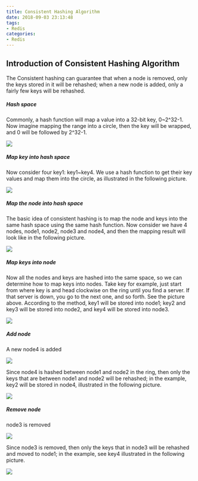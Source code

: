 ```yaml
---
title: Consistent Hashing Algorithm
date: 2018-09-03 23:13:48
tags:
- Redis
categories:
- Redis
---
```


## Introduction of Consistent Hashing Algorithm
The Consistent hashing can guarantee that when a node is removed, only the keys stored in it will be rehashed; when a new node is added, only a fairly few keys will be rehashed.

##### Hash space
Commonly, a hash function will map a value into a 32-bit key, 0~2^32-1. Now imagine mapping the range into a circle, then the key will be wrapped, and 0 will be followed by 2^32-1.

![](./Redis-ConsistentHashingAlgorithm/1.png)

##### Map key into hash space
Now consider four key1: key1~key4. We use a hash function to get their key values and map them into the circle, as illustrated in the following picture.

![](./Redis-ConsistentHashingAlgorithm/2.png)
 
##### Map the node into hash space
The basic idea of consistent hashing is to map the node and keys into the same hash space using the same hash function. Now consider we have 4 nodes, node1, node2, node3 and node4, and then the mapping result will look like in the following picture.

![](./Redis-ConsistentHashingAlgorithm/3.png)

##### Map keys into node
Now all the nodes and keys are hashed into the same space, so we can determine how to map keys into nodes. Take key for example, just start from where key is and head clockwise on the ring until you find a server. If that server is down, you go to the next one, and so forth. See the picture above. According to the method, key1 will be stored into node1; key2 and key3 will be stored into node2, and key4 will be stored into node3.

![](./Redis-ConsistentHashingAlgorithm/4.png)

##### Add node
A new node4 is added

![](./Redis-ConsistentHashingAlgorithm/5.png)

Since node4 is hashed between node1 and node2 in the ring, then only the keys that are between node1 and node2 will be rehashed; in the example, key2 will be stored in node4, illustrated in the following picture.

![](./Redis-ConsistentHashingAlgorithm/6.png)

##### Remove node 
node3 is removed

![](./Redis-ConsistentHashingAlgorithm/7.png)

Since node3 is removed, then only the keys that in node3 will be rehashed and moved to node1; in the example, see key4 illustrated in the following picture.

![](./Redis-ConsistentHashingAlgorithm/8.png)